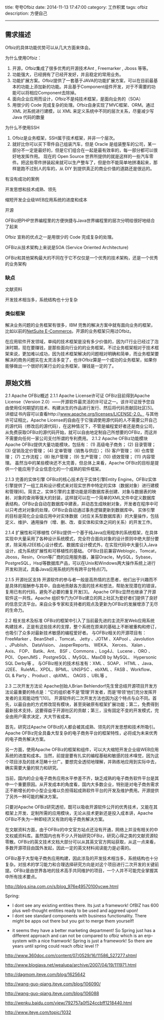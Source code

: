 title: 夸夸Ofbiz
date: 2014-11-13 17:47:00
category: 工作积累
tags: ofbiz
description: 方便自己

---


## 需求描述 ##



Ofbiz的具体功能优势可以从几大方面来体会。


为什么使用Ofbiz：

1. 开源，Ofbiz集成了很多优秀的开源技术Ant , Freemarker , Jboss 等等。
2. 功能强大，已经拥有了已经开发好，并且稳定的常用业务。
3. 功能扩展方案。Ofbiz提供了一套基于JAVA的功能扩展方案，可以在目前最基本的功能上添加新的功能。并且基于Component组件开发，对于不需要的功能可以将相应Component去除掉。
4. 面向企业应用而设计，Ofbiz不是纯技术框架，是面向业务的（SOA）
5. 用很少的 Code 完成复杂的处理。Ofbiz自身实现了MVC框架、ORM。通过 XML 对系统进行建模，以 XML 来定义系统中不同的层次关系，尽量减少写 Java 代码的数量

为什么不使用SSH

1. Ofbiz是业务框架，SSH属于技术框架，并非一个层次。
2. 就好比你可以买下零件自己组装汽车，但是 Oracle 是组装整车的公司，某一部分不一定是最好的，但是它们组合在一起是最有效率的，每一部分都可以很好地发挥作用。 现在的 Open Source 世界所提供的就是这样的一些汽车零件。把这些零件拼装起来就可以生产整车了，但是你不能简单地拼凑起来，那样是跑不过别人的车的，从 DIY 到提供真正的商业价值的道路还是很远的。


有没有成功的案例


开发思想和技术成熟、领先

缩短开发企业级WEB应用系统的进度和成本

开源

OFBiz把PHP世界编程里的方便快捷与Java世界编程里的层次分明给很好地结合了起来


Ofbiz 宣称的优点之一是用很少的 Code 完成复杂的处理。 


OFBiz从技术架构上来说是SOA (Service Oriented Architecture)

OFBiz和其他架构最大的不同在于它不仅仅是一个优秀的技术架构，还是一个优秀的业务架构

### 缺点 ###

文献资料

开发技术相当多，系统结构也十分复杂



### 类似框架 ###
解决业务问题的业务框架有很多，IBM 兜售的解决方案中就有面向业务的框架，比如以前的[NetSuite E-Commerce](http://www.netsuite.com/portal/home.shtml)。开源的业务框架只用过Ofbiz。


在应用软件开发领域，单纯的技术框架是没有多少价值的，因为IT行业已经过了泡沫时期，现在要赚钱，是那些面向行业的的业务框架。不过业务框架相对于技术框架来说，更加难以成功，因为技术框架解决的问题相对明确和简单，而业务框架要解决的商务问题实在太灵活多变了，也许Ofbiz算是一个成功的业务框架，如果你能够做出一个很好的某行业的业务框架，赚钱是一定的了。 

## 原始文档 ##

2.1  Apache OFBiz概述
2.1.1  Apache License许可证
OFBiz目前得到Apache License（Version 2.0）——开源软件最灵活的许可证之一。该许可证授予您自由使用任何期望的技术、构建派生的作品进行发行、然后将代码贡献回社区[5]。详细证书内容可以查看http://www.apache.org/licenses/LICENSE-2.0。
与其他许可证相比，Apache License的自由在于它强调使用源代码的人不需要公开自己的源代码（修改后的源代码），在这种情况下，不管是编程爱好者还是商业公司，从免费获取OFBiz的源代码开始，就可以自由地定制自己所想要的OFBiz，而这并不需要向任何一家公司支付所谓的专利费用。
2.1.2  Apache OFBiz功能模块
Apache OFBiz提供大量功能模块，包括有：
(1) 高级电子商务；
(2) 目录管理；
(3) 促销及定价管理；
(4) 定单管理（销售与供应）；
(5) 客户管理；
(6) 仓库管理；
(7) 工作流程；
(8) 账户管理；
(9) 生产管理；
(10)  绩效管理；
(11)  内容管理。
虽然当中的某些模块还不太完善，但总体上来看，Apache OFBiz的目标是提供一个能应用于企业信息化的一个成熟的软件框架。

2.1.3  完善的实体引擎
OFBiz的核心技术在于实体引擎Entity Engine。OFBiz实体引擎提供了一组工具和设计模式来对现实世界中特定的实体（数据对象）进行建模和管理[6]。简言之，实体引擎的主要功能是将数据库表创建、对象与数据表的映射、对象的查询等强大的封装，这样就可以在一个简单的XML文件中定义数据库表结构，OFBiz会自动在数据库中建表，并动态生成映射对象，开发者在程序中可以只考虑对对象的处理，OFBiz会自动通过事务逻辑更新到数据库中。
实体引擎的目标是简化企业级应用中对实体数据（对应关系型数据库表）的大量操作，包括定义、维护、通用操作（增、删、改、查实体和实体之间的关系）的开发工作。

2.1.4  扩展性和可移植性
OFBiz提供一个基于纯Java应用程序的系统框架，在具体实现中大量采用了各种设计系统模式，完全符合面向对象的设计原则中绝大部分要求，除采用J2EE核心设计模式、数据库设计模式外，在实现代码中大量引入Java设计，成为系统扩展性和可移植性的基础。
OFBiz目前兼容Weblogic，Tomcat，Jboss，Resin，Orion等厂商的应用服务器，兼容Oracle，MySQL，Sybase，PostgreSQL，Hsql等数据库产品，可以在Unix和Windows两大操作系统上进行开发和测试，具备Java应用系统的所有跨平台特点[7]。

2.1.5  开源社区支持
开源软件的参与者一般是高热情的志愿者，他们出于兴趣而不是具体的报酬参与其中，自由地贡献各方面的技术和想法，帮助发现潜在的错误，复用已有的代码，避免不必要的重复开发[3]。
Apache OFBiz显然也继承了开源软件这一共性。Apache 组织专门为OFBiz建立的网上社区为爱好者们提供了良好的信息交流平台。来自众多专家和支持者的观点及更新为OFBiz的发展增添了无尽的生命力。

2.2  相关技术及标准
OFBiz的框架中引入了当前最先进的主流开发Web应用系统构建技术，正是有这些技术的支撑，整个系统在原来的基础上不断被重构和修订，也吸引了众多对最新技术敏感的编程爱好者。
与OFBiz相关的开源项目有： FreeMarker 、BeanShell 、Tomcat、 Jetty 、JOTM 、XAPool 、Javolution 、JPublish、 DataVision、 JasperReports、 WEKA、 Xerces、 Xalan 、Axis、 FOP、 Batik、Ant、 BSF 、Commons 、Log4J、 Lucene 、ORO 、POI、 OpenJMS 、PostgreSQL 、MySQL、MaxDB by MySQL、 Hypersonic SQL Derby等 。
与OFBiz相关的技术标准有：XML 、SOAP、 HTML 、Java、J2EE、 RuleML、XPDL、BPML、UNSPSC 、ebXML 、FASB 、Workflow、GL & Party 、Product 、qbXML、 OAGIS 、UBL等 。

2.3  二次开发方法论
Apache创始人Brian Behlendorf先生曾总结开源项目开发方法论最重要的特点是：“它的组织者不是‘管理’开发者，而是‘带领’他们充分发挥开发者的主观能动性”[10]。
开源软件的二次开发方法也因为这个特点与众不同。首先，以最自由的方式修改现有模块，甚至突破原有框架扩展功能；第二，免费得到最新技术支持，这要得益于开源社区的贡献；第三，没有固定不变的开发模式，完全由用户需求决定，大大节省成本。










首先，研究过Apache OFBiz的人都会被其成熟、领先的开发思想和技术所吸引。Apache OFBiz完全具备大型复杂的电子商务平台的框架特性，必将成为未来优秀的电子商务解决方案。

另一方面，使用Apache OFBiz的框架和组件，可以大大缩短开发企业级WEB应用系统的进度和成本。当然，前提是要有扎实的编程基础和敏感的技术嗅觉，因为这个项目涉及的技术范畴十分广。要想完全透彻地理解，并熟练地应用到实际中去，确实需要大量的努力和研究。

当前，国内的企业电子商务应用水平参差不齐，缺乏成熟的电子商务软件平台是其中一个重要原因。从开发成本的角度看，国内大多数企业，特别是对电子商务需求正不断增长的中小型企业难以负担得起成熟软件平台的开发及维护费用。开源提供了另外一种可能的解决方案。

只要对Apache OFBiz研究透彻，既可以吸收开源软件公开的优秀技术，又能在其框架上开发、定制所需的应用模块，无论从技术更新还是投入成本讲，Apache OFBiz不失为一种即经济又有效的电子商务解决方案。

在文献资料方面，由于OFBiz的中文官方站点还没有开通，网络上并没有相关的中文权威资料库。虽然国内也有不少人开始研究OFBiz，研究心得之类的文献资源较零散。OFBiz的英文技术文档大部分可以从其英文官方网站获取，从这一点来看，多数开源项目由国外发起，因此一定的英文材料阅读能力是必需的。

OFBiz基于大型电子商务应用构建，因此涉及的开发技术相当多，系统结构也十分复杂。对技术的学习能力和合理选择研究方向是对这个项目进行二次开发的关键前提。OFBiz是由世界各地的技术高手共同维护的项目，一个人并不可能完全掌握其中所有技术要点。


http://blog.sina.com.cn/s/blog_976e49570100ycwe.html



Spring:
- I dont see any existing entities there. Its just a framework! OfBIZ has
600 plus well-thought entities ready to be used and aggreed upon!
- I dont see standard components with business functionality. There might
be apps out there but you got to merge them yourself!
+ it seems they have a better marketing department!
So Spring just has a different approach and can not be compared to ofbiz
which is an erp-system with a nice framwork! Spring is just a framework! So
there are years until spring could reach ofbiz level !?


http://www.360doc.com/content/07/0529/16/11586_527277.shtml

http://www.blogjava.net/wealupa/archive/2007/04/19/111971.html




http://dagmom.iteye.com/blog/1625642

http://wang-guo-qiang.iteye.com/blog/106090/

http://wang-guo-qiang.iteye.com/blog/106088

http://wenku.baidu.com/view/792757a0f524ccbff1218440.html

http://www.iteye.com/topic/1032